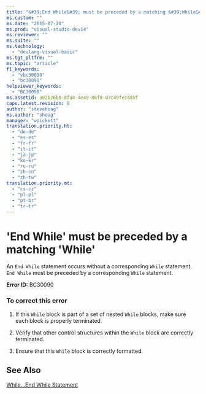```yaml
---
title: "&#39;End While&#39; must be preceded by a matching &#39;While&#39;"
ms.custom: ""
ms.date: "2015-07-20"
ms.prod: "visual-studio-dev14"
ms.reviewer: ""
ms.suite: ""
ms.technology: 
  - "devlang-visual-basic"
ms.tgt_pltfrm: ""
ms.topic: "article"
f1_keywords: 
  - "vbc30090"
  - "bc30090"
helpviewer_keywords: 
  - "BC30090"
ms.assetid: 302b26b8-8fa4-4e49-86f0-d7c49fec485f
caps.latest.revision: 8
author: "stevehoag"
ms.author: "shoag"
manager: "wpickett"
translation.priority.ht: 
  - "de-de"
  - "es-es"
  - "fr-fr"
  - "it-it"
  - "ja-jp"
  - "ko-kr"
  - "ru-ru"
  - "zh-cn"
  - "zh-tw"
translation.priority.mt: 
  - "cs-cz"
  - "pl-pl"
  - "pt-br"
  - "tr-tr"
---
```

# &#39;End While&#39; must be preceded by a matching &#39;While&#39;
An `End While` statement occurs without a corresponding `While` statement. `End While` must be preceded by a corresponding `While` statement.  
  
 **Error ID:** BC30090  
  
### To correct this error  
  
1.  If this `While` block is part of a set of nested `While` blocks, make sure each block is properly terminated.  
  
2.  Verify that other control structures within the `While` block are correctly terminated.  
  
3.  Ensure that this `While` block is correctly formatted.  
  
## See Also  
 [While...End While Statement](../../visual-basic\language-reference\statements/while-end-while-statement.md)